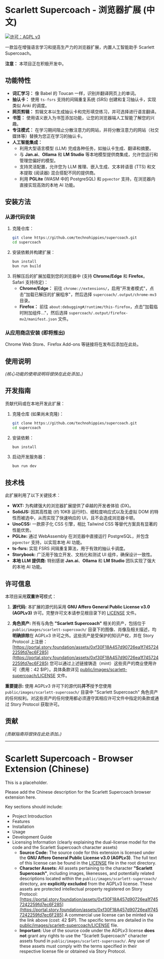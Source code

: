 # Scarlett Supercoach - 浏览器扩展 (中文)

[![许可：AGPL v3](https://img.shields.io/badge/License-AGPL%20v3-blue.svg)](https://www.gnu.org/licenses/agpl-3.0)
<!-- 稍后添加其他徽章：构建状态、版本等 -->

一款旨在增强语言学习和提高生产力的浏览器扩展，内置人工智能助手 Scarlett Supercoach。

**注意：** 本项目正在积极开发中。

## 功能特性

*   **词汇学习：** 像 Babel 的 Toucan 一样，识别并翻译网页上的单词。
*   **抽认卡：** 使用 `ts-fsrs` 支持的间隔重复系统 (SRS) 创建和复习抽认卡，实现类似 Anki 的调度。
*   **网页剪辑：** 剪辑文本以生成抽认卡和完形填空练习，并可选择进行语言翻译。
*   **书签：** 使用语义嵌入为书签添加功能，让您的浏览器端人工智能了解您的兴趣。
*   **专注模式：** 在学习期间阻止分散注意力的网站，并将分散注意力的网站（社交媒体等）替换为您正在学习的抽认卡。
*   **人工智能集成：**
    *   利用大型语言模型 (LLM) 完成各种任务，如抽认卡生成、翻译和摘要。
    *   与 **Jan.ai**、**Ollama** 和 **LM Studio** 等本地模型提供商集成，允许您运行和管理您偏好的模型。
    *   支持灵活配置，允许您为 LLM 推理、嵌入生成、文本转语音 (TTS) 和文本提取 (阅读器) 混合搭配不同的提供商。
    *   利用 **PGLite** (WASM 中的 PostgreSQL) 和 `pgvector` 支持，在浏览器内直接实现高效的本地 AI 功能。

## 安装方法

### 从源代码安装

1.  克隆仓库：
    ```bash
    git clone https://github.com/technohippies/supercoach.git
    cd supercoach
    ```
2.  安装依赖并构建扩展：
    ```bash
    bun install
    bun run build
    ```
3.  将解压后的扩展加载到您的浏览器中 (支持 **Chrome/Edge** 和 **Firefox**。Safari 支持待定)：
    *   **Chrome/Edge：** 前往 `chrome://extensions/`，启用"开发者模式"，点击"加载已解压的扩展程序"，然后选择 `supercoach/.output/chrome-mv3` 目录。
    *   **Firefox：** 前往 `about:debugging#/runtime/this-firefox`，点击"加载临时附加组件..."，然后选择 `supercoach/.output/firefox-mv2/manifest.json` 文件。

### 从应用商店安装 (即将推出)

Chrome Web Store、Firefox Add-ons 等链接将在发布后添加在此处。

## 使用说明

*(核心功能的使用说明将很快在此处添加。)*

## 开发指南

贡献代码或在本地开发此扩展：

1.  克隆仓库 (如果尚未克隆)：
    ```bash
    git clone https://github.com/technohippies/supercoach.git
    cd supercoach
    ```
2.  安装依赖：
    ```bash
    bun install
    ```
3.  启动开发服务器：
    ```bash
    bun run dev
    ```

## 技术栈

此扩展利用了以下关键技术：

*   **WXT:** 为构建强大的浏览器扩展提供了卓越的开发者体验 (DX)。
*   **SolidJS:** 因其高性能 (约 10KB 运行时)、细粒度响应式以及无虚拟 DOM 的特性而被选中，从而实现了快速响应的 UI，且不会造成浏览器卡顿。
*   **UnoCSS:** 一款原子化 CSS 引擎，相比 Tailwind CSS 等替代方案具有显著的性能优势。
*   **PGLite:** 通过 WebAssembly 在浏览器中直接运行 PostgreSQL，并包含 `pgvector` 支持，以实现本地 AI 功能。
*   **ts-fsrs:** 实现 FSRS 间隔重复算法，用于有效的抽认卡调度。
*   **Storybook:** 广泛用于独立开发、文档化和测试 UI 组件，确保设计一致性。
*   **本地 LLM 提供商:** 特别感谢 **Jan.ai**、**Ollama** 和 **LM Studio** 团队实现了强大的本地 AI 功能。

## 许可信息

本项目采用**双重许可**模式：

1.  **源代码:** 本扩展的源代码采用 **GNU Affero General Public License v3.0 (AGPLv3)** 许可。完整许可文本请参见根目录下的 [LICENSE](./LICENSE) 文件。

2.  **角色资产:** 所有与角色 **"Scarlett Supercoach"** 相关的资产，包括位于 `public/images/scarlett-supercoach/` 目录下的图像、肖像及相关描述，均**明确排除**在 AGPLv3 许可之外。这些资产是受保护的知识产权，并在 Story Protocol 上注册：
    [https://portal.story.foundation/assets/0xf30F18A457d90726ea1f7457242259fd7ec6F285](https://portal.story.foundation/assets/0xf30F18A457d90726ea1f7457242259fd7ec6F285)
    您可以通过上述链接铸造（mint）这些资产的商业使用许可（费用：42 $IP）。具体条款详见 [public/images/scarlett-supercoach/LICENSE](./public/images/scarlett-supercoach/LICENSE) 文件。

**重要提示:** 使用 AGPLv3 许可下的源代码**并不**授予您使用 `public/images/scarlett-supercoach/` 目录中 "Scarlett Supercoach" 角色资产的任何权利。对这些资产的任何使用都必须遵守其相应许可文件中指定的条款或通过 Story Protocol 获取许可。

## 贡献

*(贡献指南将很快在此处添加。)*

---

# Scarlett Supercoach - Browser Extension (Chinese)

This is a placeholder.

Please add the Chinese description for the Scarlett Supercoach browser extension here.

Key sections should include:

*   Project Introduction
*   Features
*   Installation
*   Usage
*   Development Guide
*   Licensing Information (clearly explaining the dual-license model for the code and the Scarlett Supercoach character assets) 
    *   **Source Code:** The source code for this extension is licensed under the **GNU Affero General Public License v3.0 (AGPLv3)**. The full text of this license can be found in the [LICENSE](./LICENSE) file in the root directory.
    *   **Character Assets:** All assets pertaining to the character **"Scarlett Supercoach"**, including images, likenesses, and potentially related descriptions located within the `public/images/scarlett-supercoach/` directory, are **explicitly excluded** from the AGPLv3 license. These assets are protected intellectual property registered on Story Protocol:
        [https://portal.story.foundation/assets/0xf30F18A457d90726ea1f7457242259fd7ec6F285](https://portal.story.foundation/assets/0xf30F18A457d90726ea1f7457242259fd7ec6F285)
        A commercial use license can be minted via the link above (cost: 42 $IP). The specific terms are detailed in the [public/images/scarlett-supercoach/LICENSE](./public/images/scarlett-supercoach/LICENSE) file.
    *   **Important:** Use of the source code under the AGPLv3 license **does not** grant any rights to use the "Scarlett Supercoach" character assets found in `public/images/scarlett-supercoach/`. Any use of these assets must comply with the terms specified in their respective license file or obtained via Story Protocol. 
